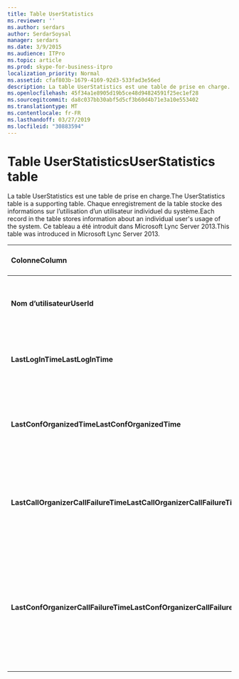 ```yaml
---
title: Table UserStatistics
ms.reviewer: ''
ms.author: serdars
author: SerdarSoysal
manager: serdars
ms.date: 3/9/2015
ms.audience: ITPro
ms.topic: article
ms.prod: skype-for-business-itpro
localization_priority: Normal
ms.assetid: cfaf803b-1679-4169-92d3-533fad3e56ed
description: La table UserStatistics est une table de prise en charge. Chaque enregistrement de la table stocke des informations sur l’utilisation d’un utilisateur individuel du système. Ce tableau a été introduit dans Microsoft Lync Server 2013.
ms.openlocfilehash: 45f34a1e8905d19b5ce48d94824591f25ec1ef28
ms.sourcegitcommit: da8c037bb30abf5d5cf3b60d4b71e3a10e553402
ms.translationtype: MT
ms.contentlocale: fr-FR
ms.lasthandoff: 03/27/2019
ms.locfileid: "30883594"
---
```

# <a name="userstatistics-table"></a><span data-ttu-id="0e431-105">Table UserStatistics</span><span class="sxs-lookup"><span data-stu-id="0e431-105">UserStatistics table</span></span>
 
<span data-ttu-id="0e431-106">La table UserStatistics est une table de prise en charge.</span><span class="sxs-lookup"><span data-stu-id="0e431-106">The UserStatistics table is a supporting table.</span></span> <span data-ttu-id="0e431-107">Chaque enregistrement de la table stocke des informations sur l’utilisation d’un utilisateur individuel du système.</span><span class="sxs-lookup"><span data-stu-id="0e431-107">Each record in the table stores information about an individual user's usage of the system.</span></span> <span data-ttu-id="0e431-108">Ce tableau a été introduit dans Microsoft Lync Server 2013.</span><span class="sxs-lookup"><span data-stu-id="0e431-108">This table was introduced in Microsoft Lync Server 2013.</span></span>
  
|<span data-ttu-id="0e431-109">**Colonne**</span><span class="sxs-lookup"><span data-stu-id="0e431-109">**Column**</span></span>|<span data-ttu-id="0e431-110">**Type de données**</span><span class="sxs-lookup"><span data-stu-id="0e431-110">**Data Type**</span></span>|<span data-ttu-id="0e431-111">**Clé/Index**</span><span class="sxs-lookup"><span data-stu-id="0e431-111">**Key/Index**</span></span>|<span data-ttu-id="0e431-112">**Détails**</span><span class="sxs-lookup"><span data-stu-id="0e431-112">**Details**</span></span>|
|:-----|:-----|:-----|:-----|
|<span data-ttu-id="0e431-113">**Nom d’utilisateur**</span><span class="sxs-lookup"><span data-stu-id="0e431-113">**UserId**</span></span> <br/> |<span data-ttu-id="0e431-114">int</span><span class="sxs-lookup"><span data-stu-id="0e431-114">int</span></span>  <br/> |<span data-ttu-id="0e431-115">Principal</span><span class="sxs-lookup"><span data-stu-id="0e431-115">Primary</span></span>  <br/> |<span data-ttu-id="0e431-116">Numéro unique identifiant cet utilisateur.</span><span class="sxs-lookup"><span data-stu-id="0e431-116">Unique number identifying this user.</span></span>  <br/> |
|<span data-ttu-id="0e431-117">**LastLogInTime**</span><span class="sxs-lookup"><span data-stu-id="0e431-117">**LastLogInTime**</span></span> <br/> |<span data-ttu-id="0e431-118">DateHeure</span><span class="sxs-lookup"><span data-stu-id="0e431-118">datetime</span></span>  <br/> ||<span data-ttu-id="0e431-119">Heure de la dernière connecté de l’utilisateur.</span><span class="sxs-lookup"><span data-stu-id="0e431-119">Last time the user logged in.</span></span>  <br/> |
|<span data-ttu-id="0e431-120">**LastConfOrganizedTime**</span><span class="sxs-lookup"><span data-stu-id="0e431-120">**LastConfOrganizedTime**</span></span> <br/> |<span data-ttu-id="0e431-121">DateHeure</span><span class="sxs-lookup"><span data-stu-id="0e431-121">datetime</span></span>  <br/> ||<span data-ttu-id="0e431-122">Heure de la dernière l’utilisateur organisé une conférence.</span><span class="sxs-lookup"><span data-stu-id="0e431-122">Last time the user organized a conference.</span></span>  <br/> |
|<span data-ttu-id="0e431-123">**LastCallOrganizerCallFailureTime**</span><span class="sxs-lookup"><span data-stu-id="0e431-123">**LastCallOrganizerCallFailureTime**</span></span> <br/> |<span data-ttu-id="0e431-124">DateHeure</span><span class="sxs-lookup"><span data-stu-id="0e431-124">datetime</span></span>  <br/> ||<span data-ttu-id="0e431-125">Heure de la dernière l’utilisateur a rencontré un échec d’appel.</span><span class="sxs-lookup"><span data-stu-id="0e431-125">Last time the user experienced a call failure.</span></span>  <br/> |
|<span data-ttu-id="0e431-126">**LastConfOrganizerCallFailureTime**</span><span class="sxs-lookup"><span data-stu-id="0e431-126">**LastConfOrganizerCallFailureTime**</span></span> <br/> |<span data-ttu-id="0e431-127">DateHeure</span><span class="sxs-lookup"><span data-stu-id="0e431-127">datetime</span></span>  <br/> ||<span data-ttu-id="0e431-128">Heure de la dernière l’utilisateur a rencontré un échec d’appel en tant qu’organisateur de la conférence.</span><span class="sxs-lookup"><span data-stu-id="0e431-128">Last time the user experienced a call failure as a conference organizer.</span></span>  <br/> |
   

